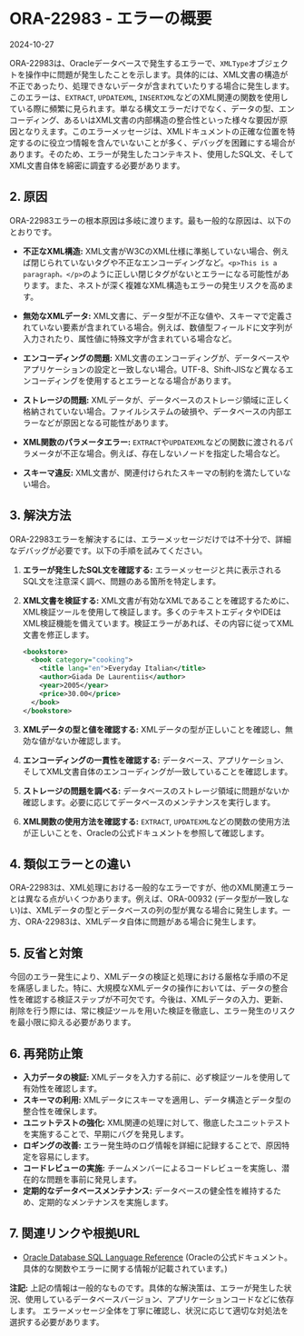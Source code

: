 # ORA-22983 - エラーの概要
2024-10-27

ORA-22983は、Oracleデータベースで発生するエラーで、`XMLType`オブジェクトを操作中に問題が発生したことを示します。具体的には、XML文書の構造が不正であったり、処理できないデータが含まれていたりする場合に発生します。このエラーは、`EXTRACT`, `UPDATEXML`, `INSERTXML`などのXML関連の関数を使用している際に頻繁に見られます。単なる構文エラーだけでなく、データの型、エンコーディング、あるいはXML文書の内部構造の整合性といった様々な要因が原因となりえます。このエラーメッセージは、XMLドキュメントの正確な位置を特定するのに役立つ情報を含んでいないことが多く、デバッグを困難にする場合があります。そのため、エラーが発生したコンテキスト、使用したSQL文、そしてXML文書自体を綿密に調査する必要があります。


## 2. 原因

ORA-22983エラーの根本原因は多岐に渡ります。最も一般的な原因は、以下のとおりです。

* **不正なXML構造:** XML文書がW3CのXML仕様に準拠していない場合、例えば閉じられていないタグや不正なエンコーディングなど。`<p>This is a paragraph。</p>`のように正しい閉じタグがないとエラーになる可能性があります。また、ネストが深く複雑なXML構造もエラーの発生リスクを高めます。

* **無効なXMLデータ:** XML文書に、データ型が不正な値や、スキーマで定義されていない要素が含まれている場合。例えば、数値型フィールドに文字列が入力されたり、属性値に特殊文字が含まれている場合など。

* **エンコーディングの問題:** XML文書のエンコーディングが、データベースやアプリケーションの設定と一致しない場合。UTF-8、Shift-JISなど異なるエンコーディングを使用するとエラーとなる場合があります。

* **ストレージの問題:** XMLデータが、データベースのストレージ領域に正しく格納されていない場合。ファイルシステムの破損や、データベースの内部エラーなどが原因となる可能性があります。

* **XML関数のパラメータエラー:** `EXTRACT`や`UPDATEXML`などの関数に渡されるパラメータが不正な場合。例えば、存在しないノードを指定した場合など。

* **スキーマ違反:** XML文書が、関連付けられたスキーマの制約を満たしていない場合。


## 3. 解決方法

ORA-22983エラーを解決するには、エラーメッセージだけでは不十分で、詳細なデバッグが必要です。以下の手順を試みてください。

1. **エラーが発生したSQL文を確認する:** エラーメッセージと共に表示されるSQL文を注意深く調べ、問題のある箇所を特定します。

2. **XML文書を検証する:** XML文書が有効なXMLであることを確認するために、XML検証ツールを使用して検証します。多くのテキストエディタやIDEはXML検証機能を備えています。検証エラーがあれば、その内容に従ってXML文書を修正します。

   ```xml
   <bookstore>
     <book category="cooking">
       <title lang="en">Everyday Italian</title>
       <author>Giada De Laurentiis</author>
       <year>2005</year>
       <price>30.00</price>
     </book>
   </bookstore>
   ```

3. **XMLデータの型と値を確認する:** XMLデータの型が正しいことを確認し、無効な値がないか確認します。

4. **エンコーディングの一貫性を確認する:** データベース、アプリケーション、そしてXML文書自体のエンコーディングが一致していることを確認します。

5. **ストレージの問題を調べる:** データベースのストレージ領域に問題がないか確認します。必要に応じてデータベースのメンテナンスを実行します。

6. **XML関数の使用方法を確認する:**  `EXTRACT`, `UPDATEXML`などの関数の使用方法が正しいことを、Oracleの公式ドキュメントを参照して確認します。


## 4. 類似エラーとの違い

ORA-22983は、XML処理における一般的なエラーですが、他のXML関連エラーとは異なる点がいくつかあります。例えば、ORA-00932 (データ型が一致しない)は、XMLデータの型とデータベースの列の型が異なる場合に発生します。一方、ORA-22983は、XMLデータ自体に問題がある場合に発生します。


## 5. 反省と対策

今回のエラー発生により、XMLデータの検証と処理における厳格な手順の不足を痛感しました。特に、大規模なXMLデータの操作においては、データの整合性を確認する検証ステップが不可欠です。今後は、XMLデータの入力、更新、削除を行う際には、常に検証ツールを用いた検証を徹底し、エラー発生のリスクを最小限に抑える必要があります。


## 6. 再発防止策

* **入力データの検証:** XMLデータを入力する前に、必ず検証ツールを使用して有効性を確認します。
* **スキーマの利用:** XMLデータにスキーマを適用し、データ構造とデータ型の整合性を確保します。
* **ユニットテストの強化:** XML関連の処理に対して、徹底したユニットテストを実施することで、早期にバグを発見します。
* **ロギングの改善:** エラー発生時のログ情報を詳細に記録することで、原因特定を容易にします。
* **コードレビューの実施:** チームメンバーによるコードレビューを実施し、潜在的な問題を事前に発見します。
* **定期的なデータベースメンテナンス:** データベースの健全性を維持するため、定期的なメンテナンスを実施します。


## 7. 関連リンクや根拠URL

* [Oracle Database SQL Language Reference](https://docs.oracle.com/en/database/oracle/oracle-database/19/sqlrf/index.html) (Oracleの公式ドキュメント。具体的な関数やエラーに関する情報が記載されています。)


**注記:**  上記の情報は一般的なものです。具体的な解決策は、エラーが発生した状況、使用しているデータベースバージョン、アプリケーションコードなどに依存します。  エラーメッセージ全体を丁寧に確認し、状況に応じて適切な対処法を選択する必要があります。